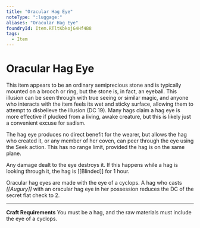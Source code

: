 ```yaml
---
title: "Oracular Hag Eye"
noteType: ":luggage:"
aliases: "Oracular Hag Eye"
foundryId: Item.RTltKbkojG4Hf4B8
tags:
  - Item
---
```


# Oracular Hag Eye

This item appears to be an ordinary semiprecious stone and is typically mounted on a brooch or ring, but the stone is, in fact, an eyeball. This illusion can be seen through with true seeing or similar magic, and anyone who interacts with the item feels its wet and sticky surface, allowing them to attempt to disbelieve the illusion (DC 19). Many hags claim a hag eye is more effective if plucked from a living, awake creature, but this is likely just a convenient excuse for sadism.

The hag eye produces no direct benefit for the wearer, but allows the hag who created it, or any member of her coven, can peer through the eye using the Seek action. This has no range limit, provided the hag is on the same plane.

Any damage dealt to the eye destroys it. If this happens while a hag is looking through it, the hag is [[Blinded]] for 1 hour.

Oracular hag eyes are made with the eye of a cyclops. A hag who casts _[[Augury]]_ with an oracular hag eye in her possession reduces the DC of the secret flat check to 2.

* * *

**Craft Requirements** You must be a hag, and the raw materials must include the eye of a cyclops.
